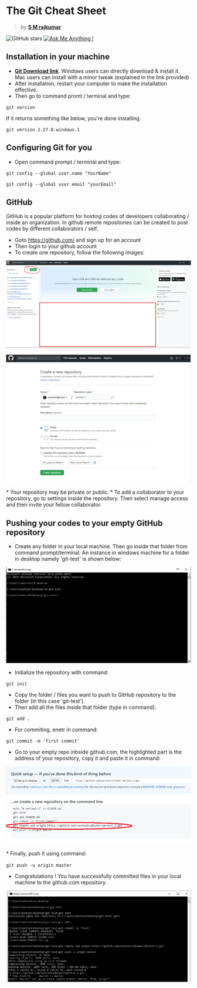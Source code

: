 # The Git Cheat Sheet

> by [<b>S M rajkumar</b>](https://santoshrajkumar.github.io) 


![GitHub stars](https://img.shields.io/github/stars/santoshrajkumar/Git-Cheat-Sheet) 
[![Ask Me Anything !](https://img.shields.io/badge/ask%20me-linkedin-1abc9c.svg)](https://www.linkedin.com/in/santosh-mohan-rajkumar-101180a3/)

## Installation in your machine

* [<b>Git Download link</b>](https://git-scm.com/downloads). Windows users can directly download & install it. Mac users can install with a minor tweak (explained in the link provided)
* After installation, restart your computer to make the installation effective.
* Then go to command promt / terminal and type:
```git
git version
```
If it returns something like below, you're done installing.
```
git version 2.27.0.windows.1
```

## Configuring Git for you
* Open command prompt / terminal and type:
```
git config --global user.name "YourName"
```
```
git config --global user.email "yourEmail"
```
## GitHub
GitHub is a popular platform for hosting codes of developers collaborating / inside an organization. In github remote repositories can be created to post codes by different collaborators / self.
* Goto https://github.com/ and sign up for an account
* Then login to your github account
* To create one repository, follow the following images:
<p align="center"> 
  <kbd>
    <img src="img/git1.png">
  </kbd>
</p>

<p align="center"> 
  <kbd>
    <img src="img/git2.PNG">
  </kbd>
</p>
* Your repository may be private or public. 
* To add a collaborator to your repository, go to settings inside the repository. Then select manage access and then invite your fellow collaborator.


## Pushing your codes to your empty GitHub repository
* Create any folder in your local machine. Then go inside that folder from command prompt/terminal. An instance in windows machine for a folder in desktop namely 'git-test' is shown below:
<p align="center"> 
  <kbd>
    <img src="img/cmd.PNG">
  </kbd>
</p>

* Initialize the repository with command:
```
git init
```
* Copy the folder / files you want to push to GitHub repository to the folder (in this case 'git-test'). 
* Then add all the files inside that folder (type in command):
```
git add .
```
* For commiting, enetr in command:
```
git commit -m 'first commit'
```
* Go to your empty repo inbside github.com, the highlighted part is the address of your repository, copy it and paste it in command:
<p align="center"> 
  <kbd>
    <img src="img/git3.png">
  </kbd>
</p>
* Finally, push it using command:

``
git push -u origin master
``

* Congratulations ! You have successfully committed files in your local machine to the github.com repository.

<p align="center"> 
  <kbd>
    <img src="img/git4.PNG">
  </kbd>
</p>
